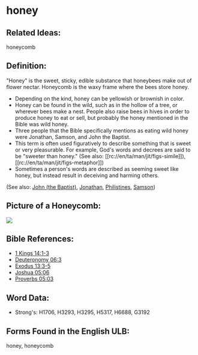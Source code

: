 # honey

## Related Ideas:

honeycomb


## Definition:

"Honey" is the sweet, sticky, edible substance that honeybees make out of flower nectar. Honeycomb is the waxy frame where the bees store honey.

* Depending on the kind, honey can be yellowish or brownish in color.
* Honey can be found in the wild, such as in the hollow of a tree, or wherever bees make a nest. People also raise bees in hives in order to produce honey to eat or sell, but probably the honey mentioned in the Bible was wild honey.
* Three people that the Bible specifically mentions as eating wild honey were Jonathan, Samson, and John the Baptist.
* This term is often used figuratively to describe something that is sweet or very pleasurable. For example, God's words and decrees are said to be "sweeter than honey." (See also: [[rc://en/ta/man/jit/figs-simile]]), [[rc://en/ta/man/jit/figs-metaphor]])
* Sometimes a person's words are described as seeming sweet like honey, but instead result in deceiving and harming others.

(See also: [John (the Baptist)](../names/johnthebaptist.md), [Jonathan](../names/jonathan.md), [Philistines](../names/philistines.md), [Samson](../names/samson.md))

## Picture of a Honeycomb:

<a href="https://content.bibletranslationtools.org/WycliffeAssociates/en_tw/raw/branch/master/PNGs/h/Honeycomb.png"><img src="https://content.bibletranslationtools.org/WycliffeAssociates/en_tw/raw/branch/master/PNGs/h/Honeycomb.png" ></a>

## Bible References:

* [1 Kings 14:1-3](rc://en/tn/help/1ki/14/01)
* [Deuteronomy 06:3](rc://en/tn/help/deu/06/3)
* [Exodus 13:3-5](rc://en/tn/help/exo/13/03)
* [Joshua 05:06](rc://en/tn/help/jos/05/06)
* [Proverbs 05:03](rc://en/tn/help/pro/05/03)

## Word Data:

* Strong's: H1706, H3293, H3295, H5317, H6688, G3192

## Forms Found in the English ULB:

honey, honeycomb



